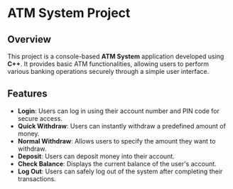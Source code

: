 # ATM System Project

## Overview
This project is a console-based **ATM System** application developed using **C++**. It provides basic ATM functionalities, allowing users to perform various banking operations securely through a simple user interface.

## Features
- **Login**: Users can log in using their account number and PIN code for secure access.
- **Quick Withdraw**: Users can instantly withdraw a predefined amount of money.
- **Normal Withdraw**: Allows users to specify the amount they want to withdraw.
- **Deposit**: Users can deposit money into their account.
- **Check Balance**: Displays the current balance of the user's account.
- **Log Out**: Users can safely log out of the system after completing their transactions.
